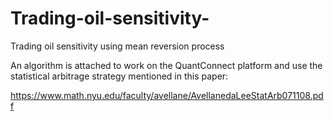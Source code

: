 # Trading-oil-sensitivity-
Trading oil sensitivity using mean reversion process 


An algorithm is attached to work on the QuantConnect platform and use the statistical arbitrage strategy mentioned in this paper:

https://www.math.nyu.edu/faculty/avellane/AvellanedaLeeStatArb071108.pdf
